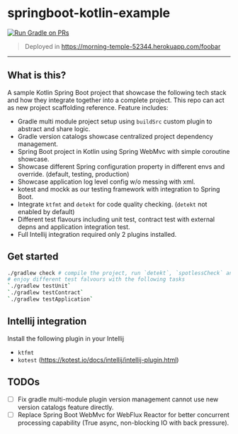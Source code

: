 # springboot-kotlin-example

[![Run Gradle on PRs](https://github.com/mingchuno/springboot-kotlin-example/actions/workflows/ci.yaml/badge.svg)](https://github.com/mingchuno/springboot-kotlin-example/actions/workflows/ci.yaml)

> Deployed in https://morning-temple-52344.herokuapp.com/foobar

---

## What is this?

A sample Kotlin Spring Boot project that showcase the following tech stack and how they integrate together into a
complete project. This repo can act as new project scaffolding reference. Feature includes:

- Gradle multi module project setup using `buildSrc` custom plugin to abstract and share logic.
- Gradle version catalogs showcase centralized project dependency management.
- Spring Boot project in Kotlin using Spring WebMvc with simple coroutine showcase.
- Showcase different Spring configuration property in different envs and override. (default, testing, production)
- Showcase application log level config w/o messing with xml.
- kotest and mockk as our testing framework with integration to Spring Boot.
- Integrate `ktfmt` and `detekt` for code quality checking. (`detekt` not enabled by default)
- Different test flavours including unit test, contract test with external depns and application integration test.
- Full Intellij integration required only 2 plugins installed.

## Get started

```bash
./gradlew check # compile the project, run `detekt`, `spotlessCheck` and `test`
# enjoy different test falvours with the following tasks
`./gradlew testUnit`
`./gradlew testContract`
`./gradlew testApplication`
```

## Intellij integration

Install the following plugin in your Intellij

* `ktfmt`
* `kotest` (https://kotest.io/docs/intellij/intellij-plugin.html)

## TODOs

- [ ] Fix gradle multi-module plugin version management cannot use new version catalogs feature directly.
- [ ] Replace Spring Boot WebMvc for WebFlux Reactor for better concurrent processing capability (True async,
  non-blocking IO with back pressure).
